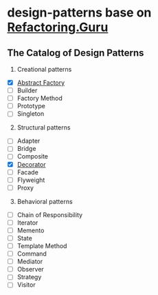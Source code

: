 # design-patterns base on [Refactoring.Guru](https://refactoring.guru/design-patterns)

## The Catalog of Design Patterns

1. Creational patterns
- [X] [Abstract Factory](./creational-patterns/abstract-factory)
- [ ] Builder
- [ ] Factory Method
- [ ] Prototype
- [ ] Singleton
2. Structural patterns
- [ ] Adapter
- [ ] Bridge
- [ ] Composite
- [X] [Decorator](./structural-patterns/decorator)
- [ ] Facade
- [ ] Flyweight
- [ ] Proxy
3. Behavioral patterns
- [ ] Chain of Responsibility
- [ ] Iterator
- [ ] Memento
- [ ] State
- [ ] Template Method
- [ ] Command
- [ ] Mediator
- [ ] Observer
- [ ] Strategy
- [ ] Visitor